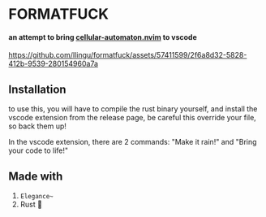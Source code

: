 # FORMATFUCK

#### an attempt to bring [cellular-automaton.nvim](https://github.com/Eandrju/cellular-automaton.nvim) to vscode

https://github.com/Ilingu/formatfuck/assets/57411599/2f6a8d32-5828-412b-9539-280154960a7a

## Installation

to use this, you will have to compile the rust binary yourself, and install the vscode extension from the release page, be careful this override your file, so back them up!

In the vscode extension, there are 2 commands: "Make it rain!" and "Bring your code to life!"

## Made with

1. `Elegance~`
2. Rust 🦀
